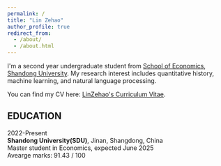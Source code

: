 ```yaml
---
permalink: /
title: "Lin Zehao"
author_profile: true
redirect_from: 
  - /about/
  - /about.html
---
```

I'm a second year undergraduate student from [School of Economics](https://www.econ.sdu.edu.cn/), [Shandong University](https://www.sdu.edu.cn/). My research interest includes quantitative history, machine learning, and natural language processing.

You can find my CV here: [LinZehao's Curriculum Vitae](../assets/curriculum_vitae.pdf).

## EDUCATION

2022-Present  
**Shandong University(SDU)**, Jinan, Shangdong, China  
Master student in Economics, expected June 2025  
Avearge marks: 91.43 / 100


